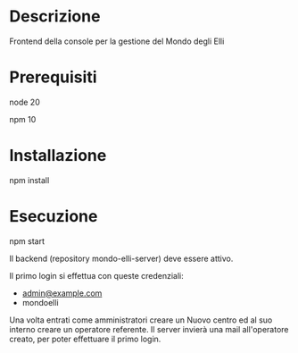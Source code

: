 # Descrizione

Frontend della console per la gestione del Mondo degli Elli

# Prerequisiti

node 20

npm 10

# Installazione

npm install

# Esecuzione

npm start

Il backend (repository mondo-elli-server) deve essere attivo.

Il primo login si effettua con queste credenziali:

- admin@example.com
- mondoelli

Una volta entrati come amministratori creare un Nuovo centro ed al suo interno creare un operatore referente.
Il server invierà una mail all'operatore creato, per poter effettuare il primo login.

